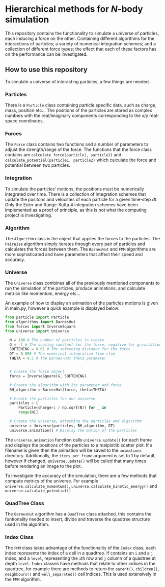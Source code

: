 # Hierarchical methods for $N$-body simulation

This repository contains the functionality to simulate a universe of particles, each inducing a force on the other. Containing different algorithms for the interactions of particles; a variety of numerical integration schemes; and a collection of different force types; the effect that each of these factors has on the performance can be investigated. 

## How to use this repository
To simulate a universe of interacting particles, a few things are needed.

### Particles
There is a ```Particle``` class containing particle specific data, such as charge, mass, position etc...
The positions of the particles are stored as complex numbers with the real/imaginary components corresponding to the x/y real-space coordinates.


### Forces
The ```Force``` class contains two functions and a number of parameters to adjust the strength/range of the force. The functions that the force class contains are ```calculate_force(particle1, particle2)``` and ```calculate_potential(particle1, particle2)``` which calculate the force and potential between two particles.

### Integration
To simulate the particles' motions, the positions must be numerically integrated over time. There is a collection of integration schemes that update the positons and velocities of each particle for a given time-step $dt$. Only the Euler and Runge-Kutta 4 integration schemes have been implemented as a proof of principle, as this is not what the computing project is investigating.

### Algorithm
The ```Algorithm``` class is the object that applies the forces to the particles. The ```PairWise``` algorithm simply iterates through every pair of particles and calculates the forces between them. The ```BarnesHut``` and ```FMM``` algorithms are more sophisticated and have parameters that affect their speed and accuracy.

### Universe
The ```Universe``` class combines all of the previously mentioned components to run the simulation of the particles, produce animations, and calculate metrics like momentum, energy etc...

An example of how to display an animation of the particles motions is given in main.py, however a quick example is displayed below:
```py
from particle import Particle
from algorithms import BarnesHut
from forces import InverseSquare
from universe import Universe

  N = 100 # The number of particles to create
  G = -1 # The scaling constant for the force, negative for gravitational attraction
  SOFTENING = 0.01 # The softening distance for the force
  DT = 0.005 # The numerical integration time-step
  THETA = 0.5 # The Barnes-Hut theta parameter


  # Create the force object
  force = InverseSquare(G, SOFTENING)

  # Create the algorithm with its parameter and force
  BH_algorithm = BarnesHut(force, theta=THETA)

  # Create the particles for our universe
  particles = [
      Particle(charge=1 / np.sqrt(N)) for _ in
      range(N)]

  # Create the universe, attaching the particles and algorithm
  universe = Universe(particles, BH_algorithm, DT)
  universe.animation() # Display the motion of the particles
```

The ```universe.animation``` funciton calls ```universe.update()``` for each frame and displays the positions of the particles to a matplotlib scatter plot. If a filename is given then the animation will be saved to the ```animations``` directory. Additionally, the ```iters_per_frame``` argument is set to $1$ by default, however if changed, ```universe.update()``` will be called that many times before rendering an image to the plot.

To investigate the accuracy of the simulation, there are a few methods that compute metrics of the universe. For example ```universe.calculate_momentum()```, ```universe.calculate_kinetic_energy()``` and ```universe.calculate_potential()```

### QuadTree Class
The ```BarnesHut``` algorithm has a ```QuadTree``` class attached, this contains the funtionality needed to insert, divide and traverse the quadtree structure used in the algorithm.

### Index Class
The ```FMM``` class takes advantage of the functionality of the ```Index``` class, each index represents the index of a cell in a quadtree. If contains an ```i``` and a ```j``` index, and a ```level```, representing the ```i```th row and ```j``` column of a quadtree at depth ```level```.
```Index``` classes have methods that relate to other indices in the quadtree, for example there are methods to return the ```parent()```, ```children()```, ```neighbours()``` and ```well_separated()``` cell indices. This is used extensively in the ```FMM``` algorithm.
